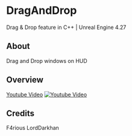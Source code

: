 # DragAndDrop
Drag & Drop feature in C++ | Unreal Engine 4.27

## About
Drag and Drop windows on HUD

## Overview
[Youtube Video](https://youtu.be/uj-7h8agF1w)
[![Youtube Video](https://i.imgur.com/rVbER68.png)](https://youtu.be/uj-7h8agF1w)

## Credits
F4rious
LordDarkhan

